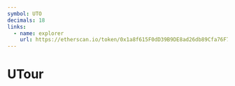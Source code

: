 ```yaml
---
symbol: UTO
decimals: 18
links:
  - name: explorer
    url: https://etherscan.io/token/0x1a8f615F0dD39B9DE8ad26db89Cfa76F7c9D0274
---
```


# UTour
